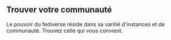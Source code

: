 ## Trouver votre communauté

Le pouvoir du fediverse réside dans sa varitié d'instances et de communauté. Trouvez celle qui vous convient.
